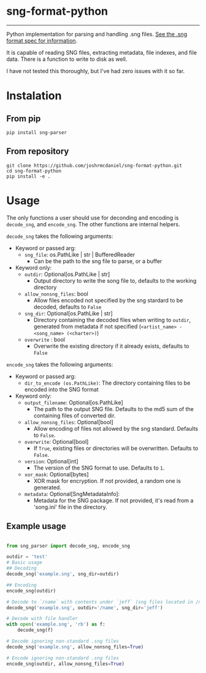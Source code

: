 # sng-format-python
-----------------------
Python implementation for parsing and handling .sng files. [See the .sng format spec for information](https://github.com/mdsitton/SngFileFormat/tree/main).

It is capable of reading SNG files, extracting metadata, file indexes, and file data. There is a function to write to disk as well.

I have not tested this thoroughly, but I've had zero issues with it so far.

# Instalation
## From pip
``` shell
pip install sng-parser
```

## From repository
``` shell
git clone https://github.com/joshrmcdaniel/sng-format-python.git
cd sng-format-python
pip install -e .
```

# Usage


The only functions a user should use for deconding and encoding is `decode_sng`, and `encode_sng`. The other functions are internal helpers.

`decode_sng` takes the following arguments:
- Keyword or passed arg:
    - `sng_file`: os.PathLike | str | BufferedReader
        - Can be the path to the sng file to parse, or a buffer
- Keyword only:
    - `outdir`: Optional[os.PathLike | str]
        - Output directory to write the song file to, defaults to the working directory
    - `allow_nonsng_files`: bool
        - Allow files encoded not specified by the sng stardard to be decoded, defaults to `False`
    - `sng_dir`: Optional[os.PathLike | str]
        - Directory containing the decoded files when writing to `outdir`, generated from metadata if not specified (`<artist_name> - <song_name> (<charter>)`)
    - `overwrite` : bool
        - Overwrite the existing directory if it already exists, defaults to `False`

`encode_sng` takes the following arguments:
- Keyword or passed arg:
    -  `dir_to_encode (os.PathLike)`: The directory containing files to be encoded into the SNG format
- Keyword only:
    - `output_filename`: Optional[os.PathLike]
        - The path to the output SNG file. Defaults to the md5 sum of the containing files of converted dir.
    - `allow_nonsng_files`: Optional[bool]
        - Allow encoding of files not allowed by the sng standard. Defaults to `False`.
    - `overwrite`: Optional[bool]
        - If `True`, existing files or directories will be overwritten. Defaults to `False`.
    - `version`: Optional[int]
        - The version of the SNG format to use. Defaults to `1`.
    - `xor_mask`: Optional[bytes]
        - XOR mask for encryption. If not provided, a random one is generated.
    - `metadata`: Optional[SngMetadataInfo]: 
        - Metadata for the SNG package. If not provided, it's read from a 'song.ini' file in the directory.

## Example usage

```python

from sng_parser import decode_sng, encode_sng

outdir = 'test'
# Basic usage
## Decoding
decode_sng('example.sng', sng_dir=outdir)

## Encoding
encode_sng(outdir)

# Decode to `/name` with contents under `jeff` (sng files located in /name/jeff/)
decode_sng('example.sng', outdir='/name', sng_dir='jeff')

# Decode with file handler
with open('example.sng', 'rb') as f:
    decode_sng(f)

# Decode ignoring non-standard .sng files
decode_sng('example.sng', allow_nonsng_files=True)

# Encode ignoring non-standard .sng files
encode_sng(outdir, allow_nonsng_files=True)

```